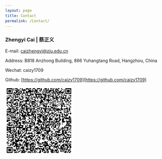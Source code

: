 ```yaml
---
layout: page
title: Contact
permalink: /Contact/
---
```



### Zhengyi Cai | 蔡正义 

E-mail:    [caizhengyi@zju.edu.cn](mailto:caizhengyi@zju.edu.cn)

Address:    B818 Anzhong Building, 866 Yuhangtang Road, Hangzhou, China

Wechat:    caizy1709

Github:    [https://github.com/caizy1709](https://github.com/caizy1709)

![alt text](https://github.com/caizy1709/caizy.github.io/blob/master/contact.png "Transit Analyst")
